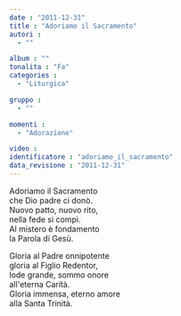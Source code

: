 ```yaml
---
date : "2011-12-31"
title : "Adoriamo il Sacramento"
autori : 
  - ""

album : ""
tonalita : "Fa"
categories : 
  - "Liturgica"

gruppo : 
  - ""

momenti : 
  - "Adorazione"

video : 
identificatore : "adoriamo_il_sacramento"
data_revisione : "2011-12-31"
---
```

  
  
Adoriamo il Sacramento  
che Dio padre ci donò.  
Nuovo patto, nuovo rito,  
nella fede si compì.  
Al mistero è fondamento  
la Parola di Gesù.  
  
  
Gloria al Padre onnipotente  
gloria al Figlio Redentor,  
lode grande, sommo onore  
all'eterna Carità.  
Gloria immensa, eterno amore  
alla Santa Trinità.  
  
  
  
